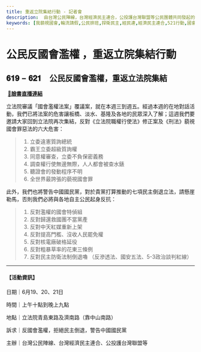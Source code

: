 ```yaml
---
title: 重返立院集結行動 - 記者會
description:  由台灣公民陣線，台灣經濟民主連合，公投護台灣聯盟等公民團體共同發起的「公民反國會濫權，拒絕民主倒退，警告中國國民黨」行動，將於6月19 20 21三日於立法院再次集結。主辦單位將於星期一上午九點半於立法院群賢樓旁舉行記者會，說明運動訴求，活動空間規劃，動員方案。
keywords: [我藐視國會,輪流請假,公民排班,捍衛民主,經民連,經濟民主連合,521行動,國會濫權,立院集結,在地對話,前進新北]
---
```


# 公民反國會濫權 ，重返立院集結行動

## 𝟔𝟏𝟗 − 𝟔𝟐𝟏　公民反國會濫權，重返立法院集結
​
 [**🔗臉書直播連結**](https://www.facebook.com/eduniontaiwan/videos/1934093007005040)

立法院審議「國會濫權法案」覆議案，就在本週三到週五。經過本週的在地對話活動，我們已將法案的危害讓板橋、淡水、基隆及各地的民眾深入了解；這週我們要邀請大家回到立法院再次集結，反對《立法院職權行使法》修正案及《刑法》藐視國會罪惡法的六大危害：
​
> 1. 立委違憲質詢總統
> 2. 霸王立委超級質詢權
> 3. 同意權審查，立委不負保密義務
> 4. 調查權行使無邊無際，人人都會被查水錶
> 5. 聽證會的發動程序不明
> 6. 全世界最誇張的藐視國會罪
​

此外，我們也將警告中國國民黨，對於貴黨打算推動的七項民主倒退立法，請懸崖勒馬，否則我們必將與各地自主公民起身反抗：
​
> 1. 反對濫權的國會特偵組
> 2. 反對歸還救國團不當黨產
> 3. 反對中天紅媒重新上架
> 4. 反對提高門檻、沒收人民罷免權
> 5. 反對核電廠破格延役
> 6. 反對粗暴草率的花東三條例
> 7. 反對民主防衛法制倒退嚕
（反滲透法、國安五法、5-3政治談判紅線）
​

---
#### 【活動資訊】

日期｜6月19、20、21日

時間｜上午十點到晚上九點

地點｜立法院青島東路及濟南路（靠中山南路）

訴求｜反國會濫權，拒絕民主倒退，警告中國國民黨

主辦｜台灣公民陣線、台灣經濟民主連合、公投護台灣聯盟等